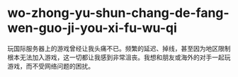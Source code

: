 # wo-zhong-yu-shun-chang-de-fang-wen-guo-ji-you-xi-fu-wu-qi
玩国际服务器上的游戏曾经让我头痛不已。频繁的延迟、掉线，甚至因为地区限制根本无法加入游戏，这一切都让我感到非常沮丧。我想和朋友或海外的对手一起玩游戏，而不受网络问题的困扰。
